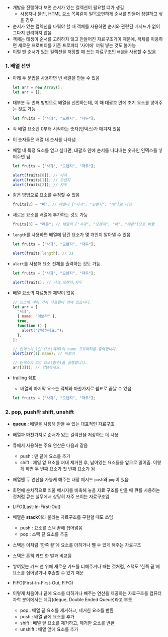 - 개발을 진행하다 보면 순서가 있는 컬렉션이 필요할 떄가 생김
  - 사용자나 물건, HTML 요소 목록같이 일목요연하게 순서를 만들어 정렬하고 싶을 경우
- 순서가 있는 컬렉션을 다뤄야 할 때 객체를 사용하면 순서와 관련된 메서드가 없어 그다지 편리하지 않음
- 객체는 태생이 순서를 고려하지 않고 만들어진 자료구조기이 때문에, 객체를 이용하면 새로운 프로퍼티를 기존 프로퍼티 '사이에' 끼워 넣는 것도 불가능
- 이럴 땐 순서가 있는 컬렉션을 저장할 때 쓰는 자료구조인 `배열`을 사용할 수 있음

### 1. 배열 선언

- 아래 두 문법을 사용하면 빈 배열을 만들 수 있음
  ```javascript
  let arr = new Array();
  let arr = [];
  ```
- 대부분 두 번째 방법으로 배열을 선언하는데, 이 때 대괄호 안에 초기 요소를 넣어주는 것도 가능
  ```javascript
  let fruits = ["사과", "오렌지", "자두"];
  ```
- 각 배열 요소엔 0부터 시작하는 숫자(인덱스)가 매겨져 있음
- 이 숫자들은 배열 내 순서를 나타냄
- 배열 내 특정 요소를 얻고 싶다면, 대괄호 안에 순서를 나타내는 숫자인 인덱스를 넣어주면 됨

  ```javascript
  let fruits = ["사과", "오렌지", "자두"];

  alert(fruits[0]); // 사과
  alert(fruits[1]); // 오렌지
  alert(fruits[2]); // 자두
  ```

- 같은 방법으로 요소를 수정할 수 있음
  ```javascript
  fruits[2] = "배"; // 배열이 ["사과", "오렌지", "배"]로 바뀜
  ```
- 새로운 요소를 배열에 추가하는 것도 가능

  ```javascript
  fruits[3] = "레몬"; // 배열이 ["사과", "오렌지", "배", "레몬"]으로 바뀜
  ```

- `length`를 사용하면 배열에 담긴 요소가 몇 개인지 알아낼 수 있음

  ```javascript
  let fruits = ["사과", "오렌지", "자두"];

  alert(fruits.length); // 3s
  ```

- `alert`를 사용해 요소 전체를 출력하는 것도 가능

  ```javascript
  let fruits = ["사과", "오렌지", "자두"];

  alert(fruits); // 사과,오렌지,자두
  ```

- 배열 요소의 자료형엔 제약이 없음

  ```javascript
  // 요소에 여러 가지 자료형이 섞여 있습니다.
  let arr = [
    "사과",
    { name: "이보라" },
    true,
    function () {
      alert("안녕하세요.");
    },
  ];

  // 인덱스가 1인 요소(객체)의 name 프로퍼티를 출력합니다.
  alert(arr[1].name); // 이보라

  // 인덱스가 3인 요소(함수)를 실행합니다.
  arr[3](); // 안녕하세요.
  ```

- trailing 쉼표
  - 배열의 마지막 요소는 객체와 마찬가지로 쉼표로 끝날 수 있음
  ```javascript
  let fruits = ["사과", "오렌지", "자두"];
  ```

### 2. pop, push와 shift, unshift

- **queue** : 배열을 사용해 만들 수 있는 대표적인 자료구조
- 배열과 마찬가지로 순서가 있는 컬렉션을 저장하는 데 사용
- 큐에서 사용하는 주요 연산은 다음과 같음

  - push : 맨 끝에 요소를 추가
  - shift : 제일 앞 요소를 꺼내 제거한 후, 남아있는 요소들을 앞으로 밀어줌. 이렇게 하면 두 번째 요소가 첫 번째 요소가 됨

- 배열엔 두 연산을 가능케 해주는 내장 메서드 `push`와 `pop`이 있음
- 화면에 순차적으로 띄울 메시지를 비축해 놓을 자료 구조를 만들 때 큐를 사용하는 것처럼 큐는 실무에서 상당히 자주 쓰이는 자료구조임
- LIFO(Last-In-First-Out)

- 배열은 **stack**이라 불리는 자료구조를 구현할 때도 쓰임

  - push : 요소를 스택 끝에 집어넣음
  - pop : 스택 끝 요소를 추출

- 스택은 이처럼 '한쪽 끝'에 요소를 더하거나 뺄 수 있게 해주는 자료구조
- 스택은 흔히 카드 한 벌과 비교됨
- 쌓여있는 카드 맨 위에 새로운 카드를 더해주거나 빼는 것처럼, 스택도 '한쪽 끝'에 요소를 집어넣거나 추출할 수 있기 때문
- FIFO(First-In-First-Out, FIFO)

- 이렇게 처음이나 끝에 요소를 더하거나 빼주는 연산을 제공하는 자료구조를 컴퓨터 과학 분야에서는 데큐(deque, Double Ended Queue)라고 부름

  - pop : 배열 끝 요소를 제거하고, 제거한 요소를 반환
  - push : 배열 끝에 요소를 추가
  - shift : 배열 앞 요소를 제거하고, 제거한 요소를 반환
  - unshift : 배열 앞에 요소를 추가
